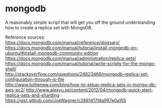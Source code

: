 # mongodb

A reasonably simple script that will get you off the ground understanding how to create a replica set with MongoDB.

Reference sources:  
https://docs.mongodb.com/manual/reference/glossary/  
https://docs.mongodb.com/manual/tutorial/install-mongodb-on-ubuntu/#install-mongodb-community-edition  
https://docs.mongodb.com/manual/administration/replica-sets/  
https://docs.mongodb.com/manual/tutorial/write-scripts-for-the-mongo-shell/  
http://stackoverflow.com/questions/24823466/mongodb-replica-set-configuration-through-js-file  
http://www.tothenew.com/blog/how-to-setup-replica-sets-in-mongo-db-aws-ec2/ 
http://www.alexyu.se/content/2012/04/mongodb-quick-start-replica-sets-and-sharding  
https://gist.github.com/JoeWagner/c2881417f4a997e0a155
